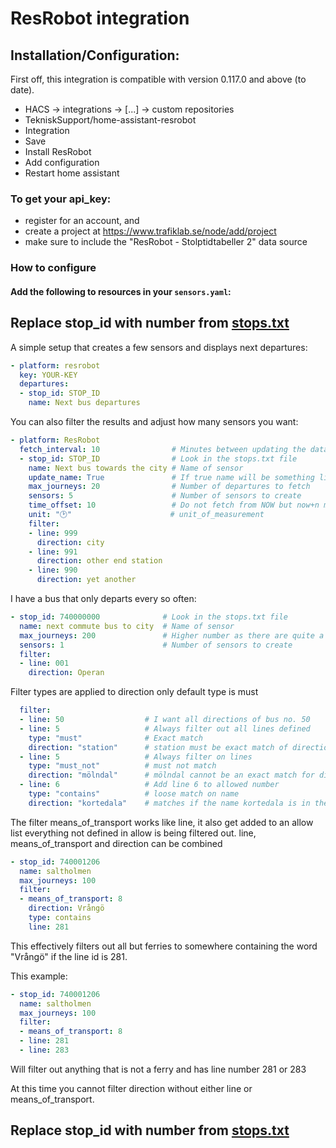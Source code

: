 # ResRobot integration
## Installation/Configuration:

First off, this integration is compatible with version 0.117.0 and above (to date).

- HACS -> integrations -> [...] -> custom repositories
- TekniskSupport/home-assistant-resrobot
- Integration
- Save
- Install ResRobot
- Add configuration
- Restart home assistant

### To get your api_key:
- register for an account, and
- create a project at https://www.trafiklab.se/node/add/project
- make sure to include the "ResRobot - Stolptidtabeller 2" data source

### How to configure
#### Add the following to resources in your `sensors.yaml`:


## Replace stop_id with number from [stops.txt](https://raw.githubusercontent.com/TekniskSupport/home-assistant-resrobot/master/stops.txt)


A simple setup that creates a few sensors and displays next departures:

```yaml
- platform: resrobot
  key: YOUR-KEY
  departures:
  - stop_id: STOP_ID
    name: Next bus departures
```

You can also filter the results and adjust how many sensors you want:
```yaml
- platform: ResRobot
  fetch_interval: 10                # Minutes between updating the data
  - stop_id: STOP_ID                # Look in the stops.txt file
    name: Next bus towards the city # Name of sensor
    update_name: True               # If true name will be something like "Länstrafik buss 1" instead of next bus towards the city_0
    max_journeys: 20                # Number of departures to fetch
    sensors: 5                      # Number of sensors to create
    time_offset: 10                 # Do not fetch from NOW but now+n minutes, also consider the departed n minutes before it actually departs, e.g. time it takes you to walk to the bus)
    unit: "🕑"                      # unit_of_measurement
    filter:
    - line: 999
      direction: city
    - line: 991
      direction: other end station
    - line: 990
      direction: yet another
```

I have a bus that only departs every so often:

```yaml
- stop_id: 740000000              # Look in the stops.txt file
  name: next commute bus to city  # Name of sensor
  max_journeys: 200               # Higher number as there are quite a few busses that departs in between this one
  sensors: 1                      # Number of sensors to create
  filter:
  - line: 001
    direction: Operan
```

Filter types are applied to direction only
 default type is must
```yaml
  filter:
  - line: 50                  # I want all directions of bus no. 50
  - line: 5                   # Always filter out all lines defined
    type: "must"              # Exact match
    direction: "station"      # station must be exact match of direction, on line 5
  - line: 5                   # Always filter on lines
    type: "must_not"          # must not match
    direction: "mölndal"      # mölndal cannot be an exact match for direction, on line 5
  - line: 6                   # Add line 6 to allowed number
    type: "contains"          # loose match on name
    direction: "kortedala"    # matches if the name kortedala is in the destination
```

The filter means_of_transport works like line, it also get added to an allow list everything not defined in allow is being filtered out. line, means_of_transport and direction can be combined

```yaml
- stop_id: 740001206
  name: saltholmen
  max_journeys: 100
  filter:
  - means_of_transport: 8
    direction: Vrångö
    type: contains
    line: 281
```
This effectively filters out all but ferries to somewhere containing the word "Vrångö" if the line id is 281.

This example:
```yaml
- stop_id: 740001206
  name: saltholmen
  max_journeys: 100
  filter:
  - means_of_transport: 8
  - line: 281
  - line: 283
```
Will filter out anything that is not a ferry and has line number 281 or 283

At this time you cannot filter direction without either line or means_of_transport.

## Replace stop_id with number from [stops.txt](https://raw.githubusercontent.com/TekniskSupport/home-assistant-resrobot/master/stops.txt)
